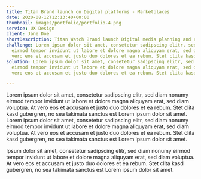 ```yaml
---
title: Titan Brand launch on Digital platforms - Marketplaces
date: 2020-08-12T12:13:40+00:00
thumbnail: images/portfolio/portfolio-4.png
service: UX Design
client: Jane Doe
shortDescription: Titan Watch Brand launch Digital media planning and execution. Launched digital campaigns to establish the Titan Watches brand in new international regions - Singapore, Malaysia, Vietnam, Philippines, Thailand, Nepal, Bangladesh, Bhutan, Srilanka, UAE, and US. Improved sales by 88%.
challenge: Lorem ipsum dolor sit amet, consetetur sadipscing elitr, sed diam nonumy
  eirmod tempor invidunt ut labore et dolore magna aliquyam erat, sed diam voluptua
  vero eos et accusam et justo duo dolores et ea rebum. Stet clita kasd gubergren.
solution: Lorem ipsum dolor sit amet, consetetur sadipscing elitr, sed diam nonumy
  eirmod tempor invidunt ut labore et dolore magna aliquyam erat, sed diam voluptua
  vero eos et accusam et justo duo dolores et ea rebum. Stet clita kasd gubergren.

---
```

Lorem ipsum dolor sit amet, consetetur sadipscing elitr, sed diam nonumy eirmod tempor invidunt ut labore et dolore magna aliquyam erat, sed diam voluptua. At vero eos et accusam et justo duo dolores et ea rebum. Stet clita kasd gubergren, no sea takimata sanctus est Lorem ipsum dolor sit amet. Lorem ipsum dolor sit amet, consetetur sadipscing elitr, sed diam nonumy eirmod tempor invidunt ut labore et dolore magna aliquyam erat, sed diam voluptua. At vero eos et accusam et justo duo dolores et ea rebum. Stet clita kasd gubergren, no sea takimata sanctus est Lorem ipsum dolor sit amet.

Ipsum dolor sit amet, consetetur sadipscing elitr, sed diam nonumy eirmod tempor invidunt ut labore et dolore magna aliquyam erat, sed diam voluptua. At vero eos et accusam et justo duo dolores et ea rebum. Stet clita kasd gubergren, no sea takimata sanctus est Lorem ipsum dolor sit amet.